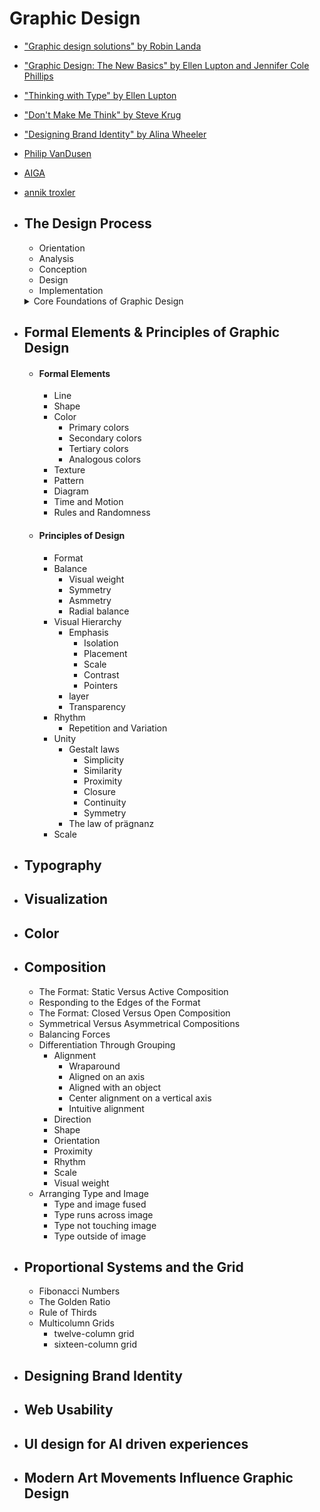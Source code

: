 # Graphic Design
- ["Graphic design solutions" by Robin Landa](https://drive.google.com/file/d/1dqK3tw78z08PSWRmN82MMOqGa3_95Qrx/view)
- ["Graphic Design: The New Basics" by Ellen Lupton and Jennifer Cole Phillips](https://ugc.production.linktr.ee/ea968e70-92b7-4c11-84eb-18c54b2c4324_Graphic-Design--The-New-Basics--Second-Edition--Revised-and-Expanded---PDFDrive---compressed.pdf)
- ["Thinking with Type" by Ellen Lupton](https://readings.design/PDF/thinkingwithtype_ellenlupton.pdf)
- ["Don't Make Me Think" by Steve Krug](https://eng317hannah.wordpress.ncsu.edu/files/2020/01/Krug_Steve_Dont_make_me_think_revisited___a_cz-lib.org_.pdf)
- ["Designing Brand Identity" by Alina Wheeler](https://archive.org/details/alina-wheeler-designing-brand-identity-an-essential-guide-for-the-entire-brandin/page/196/mode/2up?view=theater)
- [Philip VanDusen](https://philipvandusen.com/)
- [AIGA](https://eyeondesign.aiga.org/)
- [annik troxler](https://www.anniktroxler.ch/work)

- ## The Design Process
    - Orientation
    - Analysis
    - Conception
    - Design
    - Implementation

  <details>
    <summary>Core Foundations of Graphic Design</summary>

    - #### Layout & Grid Systems
      - Organizes space
      - Creates rhythm, flow, and balance
      - Forms the foundation of Swiss Design, branding, and editorial work
      - Think: Josef Müller-Brockmann, TRÜF, UI layout systems

    - #### Typography
      - Communicates tone and clarity
      - Type is not just text — it’s shape, texture, rhythm
      - Good design reads well and feels intentional
      - Think: Helvetica (Swiss Modernism), expressive hand lettering (Annik Troxler)
    - #### Hierarchy
      - Guides the viewer through the design
      - Establishes visual order: what to read first, second, etc.
      - Achieved through scale, weight, spacing, color, and contrast
      - Crucial for posters, UI, print layouts, and branding
    - #### Contrast
      - Difference in size, color, shape, type, or direction
      - Creates tension and focus
      - Helps highlight key information and give a visual voice
      - Example: Bold black text on a white background; soft curves vs. sharp edges
    - #### Balance (Symmetry/Asymmetry)
      - Ensures visual stability or deliberate disruption
      - Can be classical (symmetrical) or modern/dynamic (asymmetrical)
      - Think: Constructivist diagonals vs. centered book covers
    - #### Color Theory
      - Affects emotion, clarity, hierarchy, and brand meaning
      - Includes: hue, saturation, temperature, and value
      - Strategic use of limited palettes or vibrant abstraction = high impact
      - Example: TRÜF’s restrained B/W with one neon accent
    - #### Form & Shape Language
      - Geometry (circle, square, triangle) creates mood and concept
      - Organic shapes feel fluid or emotional; geometric ones feel rational and bold
      - Perfect for your interest in minimal + lyrical abstraction
    - #### Negative Space
      - “The space between” — gives design breathing room
      - Can be used as a clever compositional element (FedEx arrow, yin-yang, etc.)
      - Also creates visual poetry and clarity
    - #### Concept / Idea-Driven Design
      - Beyond visuals, design must communicate a core idea
      - Visual metaphors, symbols, and structure should support meaning
      - Think: TRÜF’s animals as abstract geometry with clever meaning
    - #### Consistency / System Thinking
      - Especially important in branding, UI/UX, identity systems
      - Consistent use of type, grid, color, and spacing builds trust
      - Key to logo systems like NASA, IBM, 4G LTE/FPGA/EDGE AI
    - #### Bonus: Emotional & Expressive Foundations
      - Improvisation - Adds unpredictability, rhythm, and human feeling
      - Lyrical abstraction - Turns emotion into form — visual poetry
      - Artistic intuition - Balances logic with sensitivity, especially in poster or motion work
    ### Summary Table
    - Grid / Layout: Conceptual clarity
    - Typography: Visual storytelling
    - Color: Hierarchy & flow
    - Form / Shape: Communication & emotion
    - Contrast & Balance: Brand consistency
      
  </details>
      

        


- ## Formal Elements & Principles of Graphic Design
    - #### Formal Elements   
        - Line                  
        - Shape
        - Color
            - Primary colors
            - Secondary colors
            - Tertiary colors
            - Analogous colors
        - Texture
        - Pattern
        - Diagram
        - Time and Motion
        - Rules and Randomness
    - #### Principles of Design
        - Format
        - Balance
            - Visual weight
            - Symmetry
            - Asmmetry
            - Radial balance
        - Visual Hierarchy
            - Emphasis
                - Isolation
                - Placement
                - Scale
                - Contrast
                - Pointers
            - layer
            - Transparency
        - Rhythm
            - Repetition and Variation
        - Unity
            - Gestalt laws
                - Simplicity
                - Similarity
                - Proximity
                - Closure
                - Continuity
                - Symmetry
            - The law of prägnanz
        - Scale
- ## Typography
- ## Visualization
- ## Color
- ## Composition
    - The Format: Static Versus Active Composition
    - Responding to the Edges of the Format
    - The Format: Closed Versus Open Composition
    - Symmetrical Versus Asymmetrical Compositions
    - Balancing Forces
    - Differentiation Through Grouping
        - Alignment
            - Wraparound
            - Aligned on an axis
            - Aligned with an object
            - Center alignment on a vertical axis
            - Intuitive alignment
        - Direction
        - Shape
        - Orientation
        - Proximity
        - Rhythm
        - Scale
        - Visual weight
    - Arranging Type and Image
        - Type and image fused
        - Type runs across image
        - Type not touching image
        - Type outside of image
- ## Proportional Systems and the Grid
    - Fibonacci Numbers
    - The Golden Ratio
    - Rule of Thirds
    - Multicolumn Grids
        - twelve-column grid
        - sixteen-column grid
- ## Designing Brand Identity
- ## Web Usability
- ## UI design for AI driven experiences
- ## Modern Art Movements Influence Graphic Design
